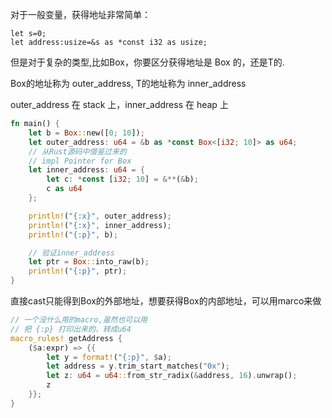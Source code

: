 对于一般变量，获得地址非常简单：
```
let s=0;
let address:usize=&s as *const i32 as usize;
```

但是对于复杂的类型,比如Box<T>，你要区分获得地址是 Box<T> 的，还是T的.

Box<T>的地址称为 outer_address, T的地址称为 inner_address

outer_address 在 stack 上，inner_address 在 heap 上

```rust
fn main() {
    let b = Box::new([0; 10]);
    let outer_address: u64 = &b as *const Box<[i32; 10]> as u64;
    // 从Rust源码中借鉴过来的
    // impl Pointer for Box
    let inner_address: u64 = {
        let c: *const [i32; 10] = &**(&b);
        c as u64
    };

    println!("{:x}", outer_address);
    println!("{:x}", inner_address);
    println!("{:p}", b);

    // 验证inner_address
    let ptr = Box::into_raw(b);
    println!("{:p}", ptr);
}
```



直接cast只能得到Box的外部地址，想要获得Box的内部地址，可以用marco来做


```rust
// 一个没什么用的macro,虽然也可以用
// 把 {:p} 打印出来的，转成u64
macro_rules! getAddress {
    ($a:expr) => {{
        let y = format!("{:p}", $a);
        let address = y.trim_start_matches("0x");
        let z: u64 = u64::from_str_radix(&address, 16).unwrap();
        z
    }};
}
```
